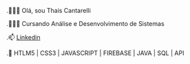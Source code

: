 .💁🏻‍♀️ Olá, sou Thais Cantarelli

.👩🏻‍🎓 Cursando Análise e Desenvolvimento de Sistemas

.📫 [Linkedin](https://www.linkedin.com/in/thaiscantarelli/)

.🌱 HTLM5 | CSS3 | JAVASCRIPT | FIREBASE | JAVA | SQL | API 

